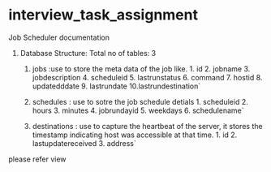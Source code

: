 # interview_task_assignment
 Job Scheduler documentation

1. Database Structure:
	Total no of tables: 3
	1. jobs          :use to store the meta data of the job like.
			1. id
			2. jobname
			3. jobdescription
			4. scheduleid
			5. lastrunstatus
			6. command
			7. hostid
			8. updatedddate
			9. lastrundate
			10.lastrundestination`
	2. schedules 		: use to sotre the job schedule detials
			1. scheduleid
			2. hours
			3. minutes
			4. jobrundayid
			5. weekdays
			6. schedulename`	
	
	3. destinations		: use to capture the heartbeat of the server, it stores the timestamp 
							indicating host was accessible at that time.
			1. id
			2. lastupdatereceived
			3. address`
	
please refer view 
